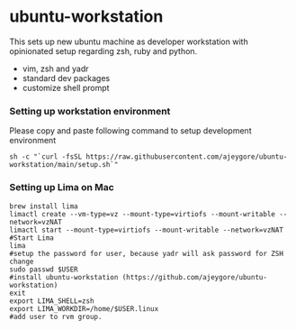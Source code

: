 # ubuntu-workstation
This sets up new ubuntu machine as developer workstation with opinionated setup regarding zsh, ruby and python.

* vim, zsh and yadr 
* standard dev packages
* customize shell prompt

### Setting up workstation environment

Please copy and paste following command to setup development environment

```
sh -c "`curl -fsSL https://raw.githubusercontent.com/ajeygore/ubuntu-workstation/main/setup.sh`"

```

### Setting up Lima on Mac


```
brew install lima
limactl create --vm-type=vz --mount-type=virtiofs --mount-writable --network=vzNAT
limactl start --mount-type=virtiofs --mount-writable --network=vzNAT
#Start Lima
lima
#setup the password for user, because yadr will ask password for ZSH change
sudo passwd $USER
#install ubuntu-workstation (https://github.com/ajeygore/ubuntu-workstation)
exit
export LIMA_SHELL=zsh
export LIMA_WORKDIR=/home/$USER.linux
#add user to rvm group.
